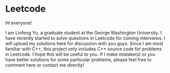 # Leetcode

Hi everyone!

I am Linfeng Yu, a graduate student at the George Washington University. I have recently started to solve questions in Leetcode for coming interviews. I will upload my solutions here for discussion with you guys. Since I am most familiar with C++, this project only includes C++ source code for problems in Leetcode. I hope this will be useful to you. If I make mistake(s) or you have better solutions for some particular problems, please feel free to comment here or contact me directly! 
